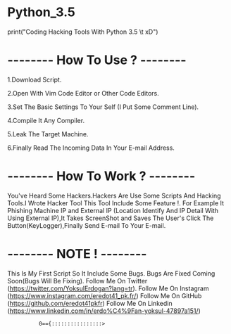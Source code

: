# Python_3.5
print("Coding Hacking Tools With Python 3.5 \t xD")

# -------- How To Use ? -------- #

1.Download Script.

2.Open With Vim Code Editor or Other Code Editors.

3.Set The Basic Settings To Your Self (I Put Some Comment Line).

4.Compile It Any Compiler.

5.Leak The Target Machine.

6.Finally Read The Incoming Data In Your E-mail Address.

# -------- How To Work ? -------- #

You've Heard Some Hackers.Hackers Are Use Some Scripts And Hacking Tools.I Wrote Hacker Tool This Tool Include Some Feature !.
For Example It Phishing Machine IP and External IP (Location Identify And IP Detail With Using External IP),It Takes ScreenShot and Saves The User's Click The Button(KeyLogger),Finally Send E-mail To Your E-mail.

# -------- NOTE ! -------- #

This Is My First Script So It Include Some Bugs.
Bugs Are Fixed Coming Soon(Bugs Will Be Fixing).
Follow Me On Twitter (https://twitter.com/YoksulErdogan?lang=tr).
Follow Me On Instagram (https://www.instagram.com/eredot41_pk.fr/)
Follow Me On GitHub (https://github.com/eredot41pkfr)
Follow Me On Linkedin (https://www.linkedin.com/in/erdo%C4%9Fan-yoksul-47897a151/)
      
              0=={::::::::::::::::>
